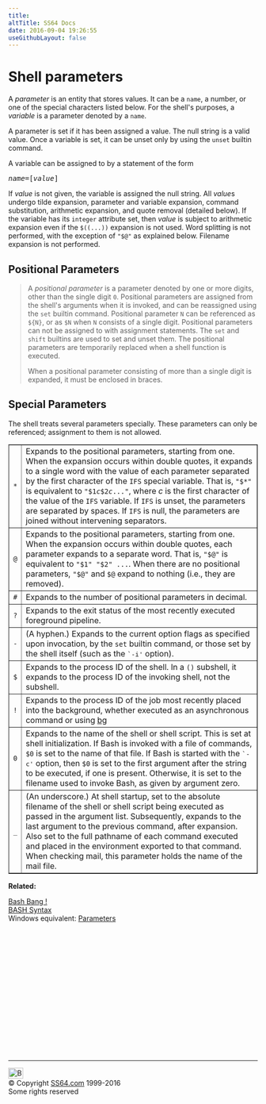 ```yaml
---
title:
altTitle: SS64 Docs
date: 2016-09-04 19:26:55
useGithubLayout: false
---
```

<!-- #EndLibraryItem --><h1>Shell parameters</h1> 
<p>A <var>parameter</var> is an entity that stores values. It can be a <code>name</code>, a number, or one of the special characters listed below. For the shell's purposes, a <var>variable</var> is a parameter denoted by a <code>name</code>. </p>
<p>A parameter is set if it has been assigned a value. The null string is a valid value. Once a variable is set, it can be unset only by using the <code>unset</code> 
  builtin command. </p>
<p>A variable can be assigned to by a statement of the form </p><pre><var>name</var>=[<var>value</var>]</pre>
<p>If <var>value</var> is not given, the variable is assigned the null string. All <var>value</var>s undergo tilde expansion, parameter and variable expansion, command substitution, arithmetic expansion, and quote removal (detailed below). If the variable has its <code>integer</code> attribute set, then <var>value</var> is subject to arithmetic expansion even if the <code>$((...))</code> expansion is not used. Word splitting is not performed, with the exception of <code>"$@"</code> as explained below. Filename expansion is not performed. </p>
<h2>Positional Parameters</h2>
<blockquote>
<p>A <var>positional parameter</var> is a parameter denoted by one or more digits, other than the single digit <code>0</code>. Positional parameters are assigned from the shell's arguments when it is invoked, and can be reassigned using the <code>set</code> builtin command. Positional parameter <code>N</code> can be referenced as <code>${N}</code>, or as <code>$N</code> when <code>N</code> consists of a single digit. Positional parameters can not be assigned to with assignment statements. The <code>set</code> and <code>shift</code> builtins are used to set and unset them. The positional parameters are temporarily replaced when a shell function is executed. </p>
<p>When a positional parameter consisting of more than a single digit is expanded, it must be enclosed in braces. </p>
</blockquote>
<h2>Special Parameters</h2>
<p>The shell treats several parameters specially. These parameters can only be referenced; assignment to them is not allowed. </p>
<table width="90%" border="1">
<tbody><tr>
<td><code>*</code></td>
<td>Expands to the positional parameters, starting from one. When the expansion 
      occurs within double quotes, it expands to a single word with the value 
      of each parameter separated by the first character of the <code>IFS</code> special variable. That is, <code>"$*"</code> is equivalent to <code>"$1<var>c</var>$2<var>c</var>..."</code>, 
      where <var>c</var> is the first character of the value of the <code>IFS</code> variable. If <code>IFS</code> is unset, the parameters are separated by 
      spaces. If <code>IFS</code> is null, the parameters are joined without intervening 
  separators.<br></td>
</tr>
<tr>
<td><code>@</code></td>
<td>Expands to the positional parameters, starting from one. When the expansion 
      occurs within double quotes, each parameter expands to a separate word. 
      That is, <code>"$@"</code> is equivalent to <code>"$1" "$2" ...</code>. 
When there are no positional parameters, <code>"$@"</code> and <code>$@</code> expand to nothing (i.e., they are removed). </td>
</tr>
<tr>
<td><code>#</code></td>
<td>Expands to the number of positional parameters in decimal. </td>
</tr>
<tr>
<td><code>?</code></td>
<td>Expands to the exit status of the most recently executed foreground pipeline. </td>
</tr>
<tr>
<td><code>-</code></td>
<td>(A hyphen.) Expands to the current option flags as specified upon invocation, 
      by the <code>set</code> builtin command, or those set by the shell itself 
(such as the <samp>`-i'</samp> option). </td>
</tr>
<tr>
<td><code>$</code></td>
<td>Expands to the process ID of the shell. In a <code>()</code> subshell, 
it expands to the process ID of the invoking shell, not the subshell. </td>
</tr>
<tr>
<td><code>!</code></td>
<td>Expands to the process ID of the job most recently placed into the background, whether executed as an asynchronous command or using  <a href="bg.html">bg</a></td>
</tr>
<tr>
<td><code>0</code></td>
<td>Expands to the name of the shell or shell script. This is set at shell 
      initialization. If Bash is invoked with a file of commands, <code>$0</code> is set to the name of that file. If Bash is started with the <samp>`-c'</samp> option, then <code>$0</code> is set to the first argument after the string 
      to be executed, if one is present. Otherwise, it is set to the filename 
used to invoke Bash, as given by argument zero. </td>
</tr>
<tr>
<td><code>_</code></td>
<td>(An underscore.) At shell startup, set to the absolute filename of the 
      shell or shell script being executed as passed in the argument list. Subsequently, 
      expands to the last argument to the previous command, after expansion. Also 
      set to the full pathname of each command executed and placed in the environment 
      exported to that command. When checking mail, this parameter holds the name 
of the mail file. </td>
</tr>
</tbody></table>

<p><b>Related:</b></p>
<p><a href="bang.html">Bash Bang !</a><br>
<a href="syntax.html">BASH Syntax</a><br>
Windows equivalent: <a href="../nt/syntax-args.html">Parameters</a> </p><!-- #BeginLibraryItem "/Library/foot_bash.lbi" --><p>
<!-- bash300 -->
<ins class="adsbygoogle" style="display:inline-block;width:300px;height:250px" data-ad-client="ca-pub-6140977852749469" data-ad-slot="4615356305"></ins>
<script>
(adsbygoogle = window.adsbygoogle || []).push({});
</script></p>
<hr>
<div id="bl" class="footer"><a href="syntax-parameters.html#"><img src="../images/top.png" width="30" height="22" alt="Back to the Top"></a></div>
<div id="br" class="footer, tagline">© Copyright <a href="../index.html">SS64.com</a> 1999-2016<br>
Some rights reserved</div><!-- #EndLibraryItem -->
